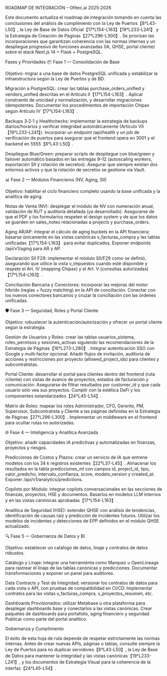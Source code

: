 ROADMAP DE INTEGRACIÓN – Ofitec.ai 2025‑2026

Este documento actualiza el roadmap de integración tomando en cuenta las
conclusiones del análisis de cumplimiento con la Ley de Puertos【8†L43-L50】,
la Ley de Base de Datos Oficial【17†L154-L163】【19†L233-L241】 y la
Estrategia de Creación de Páginas【27†L296-L300】. Se priorizan las
incorporaciones que garantizan coherencia con las normas internas y un
despliegue progresivo de funciones avanzadas (IA, QHSE, portal
cliente) sobre el stack Next.js 14 + Flask + PostgreSQL.

Fases y Prioridades
📦 Fase 1 — Consolidación de Base

Objetivo: migrar a una base de datos PostgreSQL unificada y
estabilizar la infraestructura según la Ley de Puertos y de BD.

Migración a PostgreSQL: crear las tablas purchase_orders_unified
y vendors_unified descritas en el Artículo II【17†L154-L163】. Aplicar
constraints de unicidad y normalización, y desarrollar migraciones
idempotentes. Documentar los procedimientos de importación Chipax
según Artículo IV【17†L154-L163】.

Backups 3‑2‑1 y Healthchecks: implementar la estrategia
de backups diarios/horarios y verificar integridad automáticamente
(Artículo VII【19†L233-L241】). Incorporar un endpoint
/api/health y un job de verificación de puertos
para asegurar que el frontend opera en 3001 y el backend en 5555【8†L43-L50】.

Despliegue Blue/Green: preparar scripts de despliegue con blue/green
y failover automático basados en las entregas 9–12 (autoscaling
workers, exportación SII y rotación de secretos). Asegurar que
siempre existan dos entornos activos y que la rotación de
secretos se gestione vía Vault.

📊 Fase 2 — Módulos Financieros (NV, Aging, SII)

Objetivo: habilitar el ciclo financiero completo usando la base
unificada y la analítica de aging.

Notas de Venta (NV): desplegar el módulo de NV con
numeración anual, validación de RUT y auditoría detallada (ya
desarrollado). Asegurarse de que el PDF y los formularios
respeten el design system y de que los datos se guarden en
sales_notes relacionadas a projects y purchase_orders.

Aging AR/AP: integrar el cálculo de aging buckets en la
API financiera; basarse únicamente en las vistas canónicas
v_facturas_compra y las tablas unificadas【17†L154-L163】 para evitar
duplicados. Exponer endpoints /api/v1/aging para AR y AP.

Declaración SII F29: implementar el módulo SII/F29 como se
definió, asegurando que utilice la vista v_impuestos cuando esté
disponible y respete el Art. IV (mapping Chipax)
y el Art. V (consultas autorizadas)【17†L154-L163】.

Conciliación Bancaria y Conectores: incorporar las mejoras
del motor híbrido (reglas + fuzzy matching) en la API de
conciliación. Conectar con los nuevos conectores bancarios y
cruzar la conciliación con las órdenes unificadas.

🛡 Fase 3 — Seguridad, Roles y Portal Cliente

Objetivo: robustecer la autenticación/autorización y ofrecer un
portal cliente según la estrategia.

Gestión de Usuarios y Roles: crear las tablas usuarios_sistema,
roles_permisos y sesiones_activas siguiendo las
recomendaciones de la Estrategia de Páginas【16†L273-L280】. Integrar
autenticación SSO con Google y multi‑factor opcional. Añadir
flujos de invitación, auditoría de acciones y restricciones
por proyecto (allowed_project_ids) para clientes y
subcontratistas.

Portal Cliente: desarrollar el portal para clientes dentro
del frontend (ruta /cliente) con vistas de avance de proyectos,
estados de facturación y comunicación. Asegurarse de filtrar
resultados por customer_id y que cada usuario sólo vea sus
proyectos. Cumplir con la estética DeFi y los componentes
estandarizados【24†L45-L54】.

Matrix de Roles: mapear los roles Administrador, CFO,
Gerente, PM, Supervisor, Subcontratista y Cliente a las páginas
definidas en la Estrategia de Páginas【27†L296-L300】. Implementar
un middleware en el frontend para ocultar rutas no
autorizadas.

🌐 Fase 4 — Inteligencia y Analítica Avanzada

Objetivo: añadir capacidades IA predictivas y automatizadas en
finanzas, proyectos y riesgos.

Predicciones de Costos y Plazos: crear un servicio de IA
que entrene modelos con los 34 k registros existentes【22†L37-L45】.
Almacenar los resultados en la tabla predicciones_ml con campos
id, project_id, tipo, valor_predicho, intervalo_confianza,
score, modelo_version y created_at. Exponer
/api/v1/analytics/predictions.

Copilots por Módulo: integrar copilots conversacionales en las
secciones de finanzas, proyectos, HSE y documentos. Basarlos en
modelos LLM internos y en las vistas canónicas aprobadas【17†L154-L163】.

Analítica de Seguridad (HSE): extender QHSE con análisis de
tendencias, identificación de causas raíz y predicción de
incidentes futuros. Utilizar los modelos de incidentes y
detecciones de EPP definidos en el módulo QHSE actualizado.

🔍 Fase 5 — Gobernanza de Datos y BI

Objetivo: establecer un catálogo de datos, linaje y contratos de
datos robustos.

Catálogo y Linaje: integrar una herramienta como Marquez u
OpenLineage para rastrear el linaje de las tablas canónicas y
predicciones. Documentar transformaciones y exponer un panel
para auditores.

Data Contracts y Test de Integridad: versionar los
contratos de datos para cada vista o API, con pruebas de
compatibilidad en CI/CD. Implementar contratos para las vistas
v_facturas_compra, v_proyectos_resumen, etc.

Dashboards Provisionados: utilizar Metabase u otra
plataforma para desplegar dashboards base y conectarlos a las
vistas canónicas. Crear paquetes de dashboards para portafolio,
aging financiero y seguridad. Publicar como parte del portal
analítico.

Gobernanza y Cumplimiento

El éxito de esta hoja de ruta depende de respetar estrictamente las
normas internas. Antes de crear nuevas APIs, páginas o tablas,
consulte siempre la Ley de Puertos para no duplicar
servidores【8†L43-L50】, la Ley de Base de Datos para mantener la
integridad y las vistas canónicas【19†L233-L241】, y los documentos de
Estrategia Visual para la coherencia de la interfaz【24†L45-L54】.